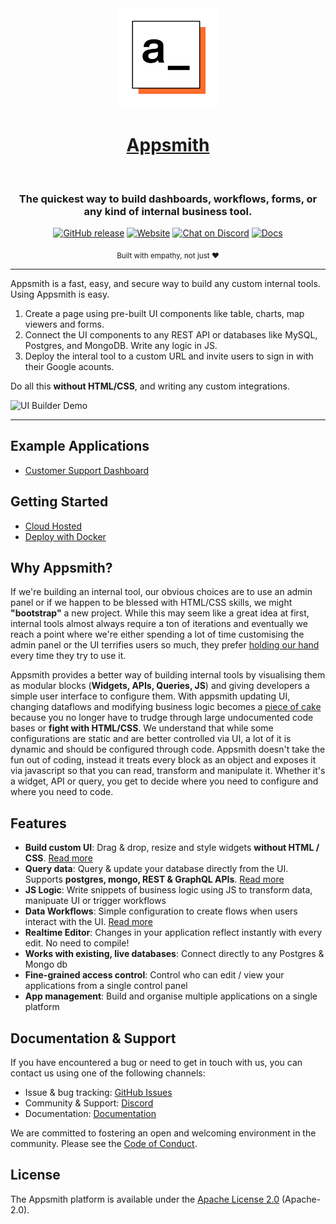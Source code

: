 <div align="center">
  <a href="https://appsmith.com">
    <img src="https://github.com/appsmithOrg/appsmith/blob/release/static/logo.png" alt="Appsmith.com logo" height="160"><h1>Appsmith</h1>
    </a>
  <br>
  <p>
    <h3>The quickest way to build dashboards, workflows, forms, or any kind of internal business tool.</h3>
  </p>
  <p>
  </p>
  <p>

[![GitHub release](https://img.shields.io/github/v/release/appsmithorg/appsmith.svg?logo=GitHub)](https://github.com/appsmithorg/appsmith/releases/latest) 
[![Website](https://img.shields.io/website?url=https%3A%2F%2Fappsmith.com&logo=Appsmith)](https://appsmith.com)
[![Chat on Discord](https://img.shields.io/badge/chat-Discord-violet?logo=discord)](https://discord.gg/rBTTVJp)
[![Docs](https://img.shields.io/badge/docs-v1.x-brightgreen.svg?style=flat)](https://docs.appsmith.com)

</p>
  <p>
    <sub>Built with empathy, not just ❤︎ </sub>
  </p>
</div>

-----------------
Appsmith is a fast, easy, and secure way to build any custom internal tools. Using Appsmith is easy. 
1. Create a page using pre-built UI components like table, charts, map viewers and forms.
2. Connect the UI components to any REST API or databases like MySQL, Postgres, and MongoDB. Write any logic in JS.
3. Deploy the interal tool to a custom URL and invite users to sign in with their Google acounts. 

Do all this **without HTML/CSS**, and writing any custom integrations.

![UI Builder Demo](https://github.com/appsmithOrg/appsmith/blob/readme/static/demo.gif)

------------------

## Example Applications

* [Customer Support Dashboard](https://app.appsmith.com/applications/5f2aeb2580ca1f6faaed4e4a/pages/5f2aeb2580ca1f6faaed4e4c#utm_source=github&utm_medium=homepage)

## Getting Started

* [Cloud Hosted](https://app.appsmith.com/user/signup)
* [Deploy with Docker](https://docs.appsmith.com/quick-start#docker)

## Why Appsmith?

If we're building an internal tool, our obvious choices are to use an admin panel or if we happen to be blessed with HTML/CSS skills, we might **"bootstrap"** a new project. While this may seem like a great idea at first, internal tools almost always require a ton of iterations and eventually we reach a point where we're either spending a lot of time customising the admin panel or the UI terrifies users so much, they prefer [holding our hand](https://giphy.com/gifs/agentm-agent-m-1gg6pvaqHBv56/fullscreen) every time they try to use it.

Appsmith provides a better way of building internal tools by visualising them as modular blocks (**Widgets, APIs, Queries, JS**) and giving developers a simple user interface to configure them. With appsmith updating UI, changing dataflows and modifying business logic becomes a [piece of cake](https://i.kym-cdn.com/photos/images/newsfeed/001/355/125/5ca.png) because you no longer have to trudge through large undocumented code bases or **fight with HTML/CSS**. We understand that while some configurations are static and are better controlled via UI, a lot of it is dynamic and should be configured through code. Appsmith doesn't take the fun out of coding, instead it treats every block as an object and exposes it via javascript so that you can read, transform and manipulate it. Whether it's a widget, API or query, you get to decide where you need to configure and where you need to code.

## Features

* **Build custom UI**: Drag & drop, resize and style widgets **without HTML / CSS**. [Read more](https://docs.appsmith.com/core-concepts/building-the-ui)
* **Query data**: Query & update your database directly from the UI. Supports **postgres, mongo, REST & GraphQL APIs**. [Read more](https://docs.appsmith.com/core-concepts/building-the-ui/displaying-api-data)
* **JS Logic**: Write snippets of business logic using JS to transform data, manipuate UI or trigger workflows
* **Data Workflows**: Simple configuration to create flows when users interact with the UI. [Read more](https://docs.appsmith.com/core-concepts/building-the-ui/calling-apis-from-widgets)
* **Realtime Editor**: Changes in your application reflect instantly with every edit. No need to compile!
* **Works with existing, live databases**: Connect directly to any Postgres & Mongo db
* **Fine-grained access control**: Control who can edit / view your applications from a single control panel
* **App management**: Build and organise multiple applications on a single platform

## Documentation & Support

If you have encountered a bug or need to get in touch with us, you can contact us using one of the following channels:

* Issue & bug tracking: [GitHub Issues](https://github.com/appsmithorg/appsmith/issues/new/choose)
* Community & Support: [Discord](https://discord.gg/rBTTVJp)
* Documentation: [Documentation](https://docs.appsmith.com)

We are committed to fostering an open and welcoming environment in the community. Please see the [Code of Conduct](CODE_OF_CONDUCT.md).

## License

The Appsmith platform is available under the [Apache License 2.0](https://www.apache.org/licenses/LICENSE-2.0) (Apache-2.0).

